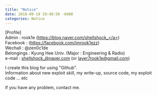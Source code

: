 ```yaml
---
title: "Notice"
date: 2018-09-19 19:49:59 -0400
categories: Notice
---
```


[Profile]   
Admin : rook1e (<a href="https://blog.naver.com/shellshock_">https://blog.naver.com/shellshock_</a>)   
Facebook : (<a href="https://facebook.com/imrook1ezz">https://facebook.com/imrook1ezz</a>)    
Wechall : @zen0c1de   
Belongings : Kyung Hee Univ. (Major : Engineering & Radio)    
e-mail : shellshock_@naver.com (or layer7rook1e@gmail.com)    




I create this blog for using "Github".  
Information about new exploit skill, my write-up, source code, my exploit code ... etc

If you have any problem, contact me.
